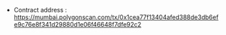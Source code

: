 - Contract address : https://mumbai.polygonscan.com/tx/0x1cea77f13404afed388de3db6efe9c76e8f341d29880d1e06f46648f7dfe92c2
